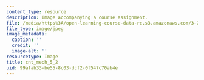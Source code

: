 ```yaml
---
content_type: resource
description: Image accompanying a course assignment.
file: /media/https%3A/open-learning-course-data-rc.s3.amazonaws.com/3-22-mechanical-behavior-of-materials-spring-2008/99afab33be558c03dcf20f547c70ab4e_cnt_mech_5_2.jpg
file_type: image/jpeg
image_metadata:
  caption: ''
  credit: ''
  image-alt: ''
resourcetype: Image
title: cnt_mech_5_2
uid: 99afab33-be55-8c03-dcf2-0f547c70ab4e
---
```


